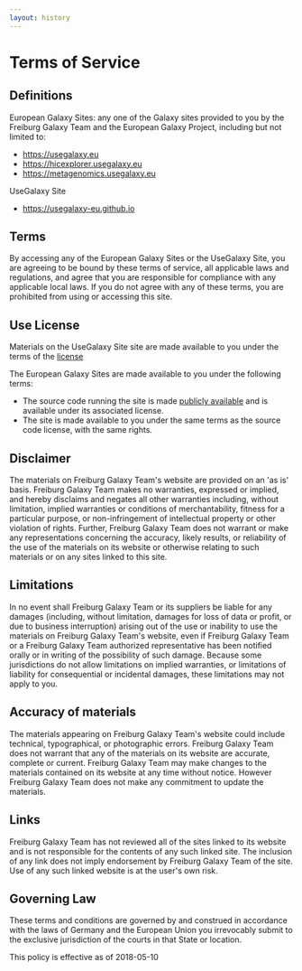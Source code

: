 ```yaml
---
layout: history
---
```


# Terms of Service

## Definitions

European Galaxy Sites: any one of the Galaxy sites provided to you by the Freiburg Galaxy Team and the European Galaxy Project, including but not limited to:

- https://usegalaxy.eu
- https://hicexplorer.usegalaxy.eu
- https://metagenomics.usegalaxy.eu

UseGalaxy Site

- https://usegalaxy-eu.github.io

## Terms

By accessing any of the European Galaxy Sites or the UseGalaxy Site, you are agreeing to be bound by these terms of service, all applicable laws and regulations, and agree that you are responsible for compliance with any applicable local laws. If you do not agree with any of these terms, you are prohibited from using or accessing this site.

## Use License

Materials on the UseGalaxy Site site are made available to you under the terms of the [license](https://usegalaxy-eu.github.io/LICENSE.txt)

The European Galaxy Sites are made available to you under the following terms:

- The source code running the site is made [publicly available](https://github.com/galaxyproject/galaxy/) and is available under its associated license.
- The site is made available to you under the same terms as the source code license, with the same rights.

## Disclaimer

The materials on Freiburg Galaxy Team's website are provided on an 'as is' basis. Freiburg Galaxy Team makes no warranties, expressed or implied, and hereby disclaims and negates all other warranties including, without limitation, implied warranties or conditions of merchantability, fitness for a particular purpose, or non-infringement of intellectual property or other violation of rights.
Further, Freiburg Galaxy Team does not warrant or make any representations concerning the accuracy, likely results, or reliability of the use of the materials on its website or otherwise relating to such materials or on any sites linked to this site.

## Limitations

In no event shall Freiburg Galaxy Team or its suppliers be liable for any damages (including, without limitation, damages for loss of data or profit, or due to business interruption) arising out of the use or inability to use the materials on Freiburg Galaxy Team's website, even if Freiburg Galaxy Team or a Freiburg Galaxy Team authorized representative has been notified orally or in writing of the possibility of such damage. Because some jurisdictions do not allow limitations on implied warranties, or limitations of liability for consequential or incidental damages, these limitations may not apply to you.

## Accuracy of materials

The materials appearing on Freiburg Galaxy Team's website could include technical, typographical, or photographic errors. Freiburg Galaxy Team does not warrant that any of the materials on its website are accurate, complete or current. Freiburg Galaxy Team may make changes to the materials contained on its website at any time without notice. However Freiburg Galaxy Team does not make any commitment to update the materials.

## Links

Freiburg Galaxy Team has not reviewed all of the sites linked to its website and is not responsible for the contents of any such linked site. The inclusion of any link does not imply endorsement by Freiburg Galaxy Team of the site. Use of any such linked website is at the user's own risk.

## Governing Law

These terms and conditions are governed by and construed in accordance with the laws of Germany and the European Union you irrevocably submit to the exclusive jurisdiction of the courts in that State or location.

This policy is effective as of 2018-05-10
